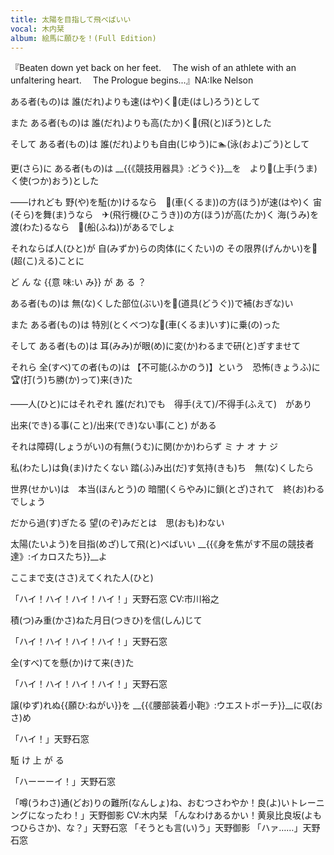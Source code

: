 ```yaml
---
title: 太陽を目指して飛べばいい
vocal: 木内栞
album: 絵馬に願ひを！(Full Edition)
---
```

『Beaten down yet back on her feet.
　The wish of an athlete with an unfaltering heart.
　The Prologue begins...』NA:Ike Nelson


ある者(もの)は
誰(だれ)よりも速(はや)く🏃(走(はし)ろう)として

また
ある者(もの)は
誰(だれ)よりも高(たか)く🤸(飛(と)ぼう)とした

そして
ある者(もの)は
誰(だれ)よりも自由(じゆう)に🏊(泳(およ)ごう)として

更(さら)に
ある者(もの)は
__{{《競技用器具》:どうぐ}}__を　より🤾(上手(うま)く使(つか)おう)とした

――けれども
野(や)を駈(か)けるなら　🚗(車(くるま))の方(ほう)が速(はや)く
宙(そら)を舞(ま)うなら　✈(飛行機(ひこうき))の方(ほう)が高(たか)く
海(うみ)を渡(わた)るなら　🚢(船(ふね))があるでしょ

それならば人(ひと)が
自(みずか)らの肉体(にくたい)の
その限界(げんかい)を🏃(超(こ)える)ことに

ど ん な
{{意 味:い み}} が あ る ？

ある者(もの)は
無(な)くした部位(ぶい)を🏃(道具(どうぐ))で補(おぎな)い

また
ある者(もの)は
特別(とくべつ)な🦽(車(くるま)いす)に乗(の)った

そして
ある者(もの)は
耳(みみ)が眼(め)に変(か)わるまで研(と)ぎすませて

それら
全(すべ)ての者(もの)は
【不可能(ふかのう)】という　恐怖(きょうふ)に🏆(打(う)ち勝(か)って)来(き)た

――人(ひと)にはそれぞれ
誰(だれ)でも　得手(えて)/不得手(ふえて)　があり

出来(でき)る事(こと)/出来(でき)ない事(こと)
がある

それは障碍(しょうがい)の有無(うむ)に関(かか)わらず
ミ ナ オ ナ ジ

私(わたし)は負(ま)けたくない
踏(ふ)み出(だ)す気持(きも)ち　無(な)くしたら

世界(せかい)は　本当(ほんとう)の
暗闇(くらやみ)に鎖(とざ)されて　終(お)わるでしょう

だから過(す)ぎたる
望(のぞ)みだとは　思(おも)わない

太陽(たいよう)を目指(めざ)して飛(と)べばいい
__{{《身を焦がす不屈の競技者達》:イカロスたち}}__よ


ここまで支(ささ)えてくれた人(ひと)

「ハイ！ハイ！ハイ！ハイ！」天野石窓 CV:市川裕之

積(つ)み重(かさ)ねた月日(つきひ)を信(しん)じて

「ハイ！ハイ！ハイ！ハイ！」天野石窓

全(すべ)てを懸(か)けて来(き)た

「ハイ！ハイ！ハイ！ハイ！」天野石窓

譲(ゆず)れぬ{{願ひ:ねがい}}を
__{{《腰部装着小鞄》:ウエストポーチ}}__に収(おさ)め

「ハイ！」天野石窓

駈
け
上
が
る

「ハーーーイ！」天野石窓

「噂(うわさ)通(どお)りの難所(なんしょ)ね、おむつさわやか！良(よ)いトレーニングになったわ！」天野御影 CV:木内栞
「んなわけあるかい！黄泉比良坂(よもつひらさか)、な？」天野石窓
「そうとも言(い)う」天野御影
「ハァ……」天野石窓